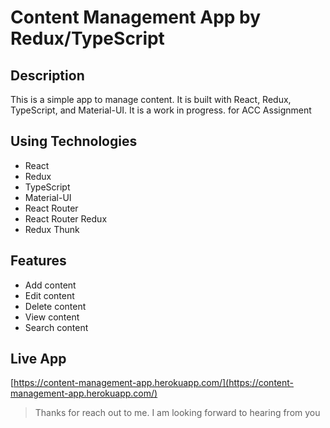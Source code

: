# Content Management App by Redux/TypeScript

## Description

This is a simple app to manage content. It is built with React, Redux, TypeScript, and Material-UI. It is a work in progress. for ACC Assignment

## Using Technologies

- React
- Redux
- TypeScript
- Material-UI
- React Router
- React Router Redux
- Redux Thunk

## Features

- Add content
- Edit content
- Delete content
- View content
- Search content

## Live App

[https://content-management-app.herokuapp.com/](https://content-management-app.herokuapp.com/)

> Thanks for reach out to me. I am looking forward to hearing from you
